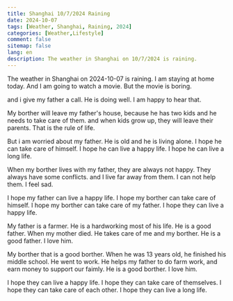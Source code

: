 ```yaml
---
title: Shanghai 10/7/2024 Raining
date: 2024-10-07
tags: [Weather, Shanghai, Raining, 2024]
categories: [Weather,Lifestyle]
comment: false
sitemap: false
lang: en
description: The weather in Shanghai on 10/7/2024 is raining.
---
```


The weather in Shanghai on 2024-10-07 is raining. I am staying at home today. And I am going to watch a movie. But the movie is boring. 

and i give my father a call. He is doing well. I am happy to hear that.

My borther will leave my father's house, because he has two kids and he needs to take care of them. and when kids grow up, they will leave their parents. That is the rule of life.

But i am worried about my father. He is old and he is living alone. I hope he can take care of himself. I hope he can live a happy life. I hope he can live a long life.

When my borther lives with my father, they are always not happy. They always have some conflicts. and I live far away from them. I can not help them. I feel sad.

I hope my father can live a happy life. I hope my borther can take care of himself. I hope my borther can take care of my father. I hope they can live a happy life.

My father is a farmer. He is a hardworking most of his life. He is a good father. When my mother died. He takes care of me and my borther. He is a good father. I love him.

My borther that is a good borther. When he was 13 years old, he finished his middle school. He went to work. He helps my father to do farm work,  and earn money to support our faimly. He is a good borther. I love him.

I hope they can live a happy life. I hope they can take care of themselves. I hope they can take care of each other. I hope they can live a long life.
